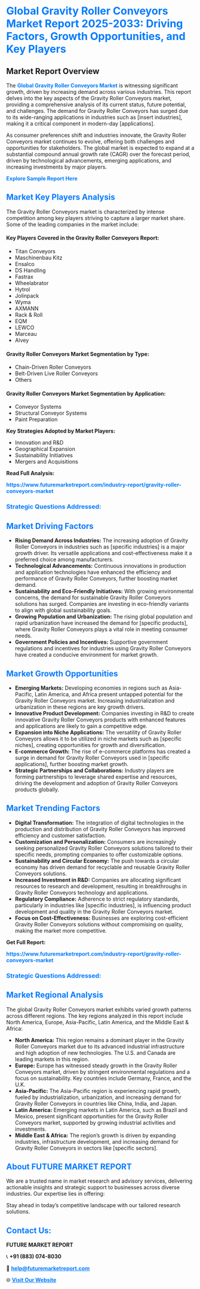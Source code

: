 <h1 style="color: #007BFF;">Global Gravity Roller Conveyors Market Report 2025-2033: Driving Factors, Growth Opportunities, and Key Players</h1>

<section id="overview">
<h2>Market Report Overview</h2>
<p>The <a href="https://www.futuremarketreport.com/industry-report/gravity-roller-conveyors-market" style="color: #007BFF; text-decoration: none;"><strong>Global Gravity Roller Conveyors Market</strong></a> is witnessing significant growth, driven by increasing demand across various industries. This report delves into the key aspects of the Gravity Roller Conveyors market, providing a comprehensive analysis of its current status, future potential, and challenges. The demand for Gravity Roller Conveyors has surged due to its wide-ranging applications in industries such as [insert industries], making it a critical component in modern-day [applications].</p>
<p>As consumer preferences shift and industries innovate, the Gravity Roller Conveyors market continues to evolve, offering both challenges and opportunities for stakeholders. The global market is expected to expand at a substantial compound annual growth rate (CAGR) over the forecast period, driven by technological advancements, emerging applications, and increasing investments by major players.</p>
</section>

<section id="overview">
<p><a href="https://www.futuremarketreport.com/request-sample/reportId=59364" style="color: #007BFF; text-decoration: none;"><strong>Explore Sample Report Here</strong></a></p>
</section>

<section id="key-players">
<h2 style="color: #007BFF;">Market Key Players Analysis</h2>
<p>The Gravity Roller Conveyors market is characterized by intense competition among key players striving to capture a larger market share. Some of the leading companies in the market include:</p>
<h4>Key Players Covered in the Gravity Roller Conveyors Report:</h4>
<ul><li>Titan Conveyors</li><li>Maschinenbau Kitz</li><li>Ensalco</li><li>DS Handling</li><li>Fastrax</li><li>Wheelabrator</li><li>Hytrol</li><li>Jolinpack</li><li>Wyma</li><li>AXMANN</li><li>Rack &amp; Roll</li><li>EQM</li><li>LEWCO</li><li>Marceau</li><li>Alvey</li></ul>
<h4>Gravity Roller Conveyors Market Segmentation by Type:</h4>
<ul><li>Chain-Driven Roller Conveyors</li><li>Belt-Driven Live Roller Conveyors</li><li>Others</li></ul>

<h4>Gravity Roller Conveyors Market Segmentation by Application:</h4>
<ul><li>Conveyor Systems</li><li>Structural Conveyor Systems</li><li>Paint Preparation</li></ul>
<p><strong>Key Strategies Adopted by Market Players:</strong></p>
<ul>
<li>Innovation and R&D</li>
<li>Geographical Expansion</li>
<li>Sustainability Initiatives</li>
<li>Mergers and Acquisitions</li>
</ul>
</section>

<section>
<p><strong>Read Full Analysis: </strong></p><a href="https://www.futuremarketreport.com/industry-report/gravity-roller-conveyors-market" style="color: #007BFF; text-decoration: none;"><strong>https://www.futuremarketreport.com/industry-report/gravity-roller-conveyors-market</strong></a>
<h3 style="color: #007BFF;">Strategic Questions Addressed:</h3>
</section>

<section id="driving-factors">
<h2 style="color: #007BFF;">Market Driving Factors</h2>
<ul>
<li><strong>Rising Demand Across Industries:</strong> The increasing adoption of Gravity Roller Conveyors in industries such as [specific industries] is a major growth driver. Its versatile applications and cost-effectiveness make it a preferred choice among manufacturers.</li>
<li><strong>Technological Advancements:</strong> Continuous innovations in production and application technologies have enhanced the efficiency and performance of Gravity Roller Conveyors, further boosting market demand.</li>
<li><strong>Sustainability and Eco-Friendly Initiatives:</strong> With growing environmental concerns, the demand for sustainable Gravity Roller Conveyors solutions has surged. Companies are investing in eco-friendly variants to align with global sustainability goals.</li>
<li><strong>Growing Population and Urbanization:</strong> The rising global population and rapid urbanization have increased the demand for [specific products], where Gravity Roller Conveyors plays a vital role in meeting consumer needs.</li>
<li><strong>Government Policies and Incentives:</strong> Supportive government regulations and incentives for industries using Gravity Roller Conveyors have created a conducive environment for market growth.</li>
</ul>
</section>

<section id="growth-opportunities">
<h2 style="color: #007BFF;">Market Growth Opportunities</h2>
<ul>
<li><strong>Emerging Markets:</strong> Developing economies in regions such as Asia-Pacific, Latin America, and Africa present untapped potential for the Gravity Roller Conveyors market. Increasing industrialization and urbanization in these regions are key growth drivers.</li>
<li><strong>Innovative Product Development:</strong> Companies investing in R&D to create innovative Gravity Roller Conveyors products with enhanced features and applications are likely to gain a competitive edge.</li>
<li><strong>Expansion into Niche Applications:</strong> The versatility of Gravity Roller Conveyors allows it to be utilized in niche markets such as [specific niches], creating opportunities for growth and diversification.</li>
<li><strong>E-commerce Growth:</strong> The rise of e-commerce platforms has created a surge in demand for Gravity Roller Conveyors used in [specific applications], further boosting market growth.</li>
<li><strong>Strategic Partnerships and Collaborations:</strong> Industry players are forming partnerships to leverage shared expertise and resources, driving the development and adoption of Gravity Roller Conveyors products globally.</li>
</ul>
</section>

<section id="trending-factors">
<h2 style="color: #007BFF;">Market Trending Factors</h2>
<ul>
<li><strong>Digital Transformation:</strong> The integration of digital technologies in the production and distribution of Gravity Roller Conveyors has improved efficiency and customer satisfaction.</li>
<li><strong>Customization and Personalization:</strong> Consumers are increasingly seeking personalized Gravity Roller Conveyors solutions tailored to their specific needs, prompting companies to offer customizable options.</li>
<li><strong>Sustainability and Circular Economy:</strong> The push towards a circular economy has driven demand for recyclable and reusable Gravity Roller Conveyors solutions.</li>
<li><strong>Increased Investment in R&D:</strong> Companies are allocating significant resources to research and development, resulting in breakthroughs in Gravity Roller Conveyors technology and applications.</li>
<li><strong>Regulatory Compliance:</strong> Adherence to strict regulatory standards, particularly in industries like [specific industries], is influencing product development and quality in the Gravity Roller Conveyors market.</li>
<li><strong>Focus on Cost-Effectiveness:</strong> Businesses are exploring cost-efficient Gravity Roller Conveyors solutions without compromising on quality, making the market more competitive.</li>
</ul>
</section>

<section>
<p><strong>Get Full Report: </strong></p><a href="https://www.futuremarketreport.com/industry-report/gravity-roller-conveyors-market" style="color: #007BFF; text-decoration: none;"><strong>https://www.futuremarketreport.com/industry-report/gravity-roller-conveyors-market</strong></a>
<h3 style="color: #007BFF;">Strategic Questions Addressed:</h3>
</section>


<section id="regional-analysis">
<h2 style="color: #007BFF;">Market Regional Analysis</h2>
<p>The global Gravity Roller Conveyors market exhibits varied growth patterns across different regions. The key regions analyzed in this report include North America, Europe, Asia-Pacific, Latin America, and the Middle East & Africa:</p>
<ul>
<li><strong>North America:</strong> This region remains a dominant player in the Gravity Roller Conveyors market due to its advanced industrial infrastructure and high adoption of new technologies. The U.S. and Canada are leading markets in this region.</li>
<li><strong>Europe:</strong> Europe has witnessed steady growth in the Gravity Roller Conveyors market, driven by stringent environmental regulations and a focus on sustainability. Key countries include Germany, France, and the U.K.</li>
<li><strong>Asia-Pacific:</strong> The Asia-Pacific region is experiencing rapid growth, fueled by industrialization, urbanization, and increasing demand for Gravity Roller Conveyors in countries like China, India, and Japan.</li>
<li><strong>Latin America:</strong> Emerging markets in Latin America, such as Brazil and Mexico, present significant opportunities for the Gravity Roller Conveyors market, supported by growing industrial activities and investments.</li>
<li><strong>Middle East & Africa:</strong> The region’s growth is driven by expanding industries, infrastructure development, and increasing demand for Gravity Roller Conveyors in sectors like [specific sectors].</li>
</ul>
</section>

<footer>
<h2 style="color: #007BFF;">About FUTURE MARKET REPORT</h2>
<p>We are a trusted name in market research and advisory services, delivering actionable insights and strategic support to businesses across diverse industries. Our expertise lies in offering:</p>

<p>Stay ahead in today’s competitive landscape with our tailored research solutions.</p>

<h2 style="color: #007BFF;">Contact Us:</h2>
<p><strong>FUTURE MARKET REPORT</strong></p>
<p>📞 <strong>+91 (883) 074-8030</strong></p>
<p>📧 <strong><a href="mailto:help@futuremarketreport.com" style="color: #007BFF;">help@futuremarketreport.com</a></strong></p>
<p>🌐 <strong><a href="https://www.futuremarketreport.com/" style="color: #007BFF;">Visit Our Website</a></strong></p>
</footer>